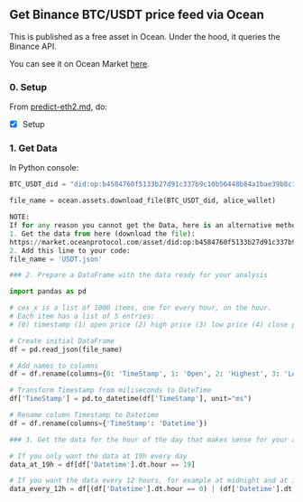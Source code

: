 ## Get Binance BTC/USDT price feed via Ocean

This is published as a free asset in Ocean. Under the hood, it queries the Binance API.

You can see it on Ocean Market [here](https://market.oceanprotocol.com/asset/did:op:b4584760f5133b27d91c337b9c10b56448b84a1bae39b8c1037d0de33023b4dc).

### 0. Setup

From [predict-eth2.md](../predict-eth/blob/main/challenges/main2.md), do:

- [x] Setup

### 1. Get Data

In Python console:

```python
BTC_USDT_did = "did:op:b4584760f5133b27d91c337b9c10b56448b84a1bae39b8c1037d0de33023b4dc"

file_name = ocean.assets.download_file(BTC_USDT_did, alice_wallet)

NOTE:
If for any reason you cannot get the Data, here is an alternative method:
1. Get the data from here (download the file):
https://market.oceanprotocol.com/asset/did:op:b4584760f5133b27d91c337b9c10b56448b84a1bae39b8c1037d0de33023b4dc
2. Add this line to your code:
file_name = 'USDT.json'

### 2. Prepare a DataFrame with the data ready for your analysis

import pandas as pd

# cex_x is a list of 1000 items, one for every hour, on the hour.
# Each item has a list of 5 entries:
# (0) timestamp (1) open price (2) high price (3) low price (4) close price

# Create initial DataFrame
df = pd.read_json(file_name)

# Add names to columns
df = df.rename(columns={0: 'TimeStamp', 1: 'Open', 2: 'Highest', 3: 'Lowest', 4: 'Close', 5: 'Volume'})

# Transform Timestamp from miliseconds to DateTime
df['TimeStamp'] = pd.to_datetime(df['TimeStamp'], unit="ms")

# Rename column Timestamp to Datetime
df = df.rename(columns={'TimeStamp': 'Datetime'})

### 3. Get the data for the hour of the day that makes sense for your analysis

# If you only want the data at 19h every day
data_at_19h = df[df['Datetime'].dt.hour == 19]

# If you want the data every 12 hours, for example at midnight and at 12h every day
data_every_12h = df[(df['Datetime'].dt.hour == 0) | (df['Datetime'].dt.hour == 12)]
```
